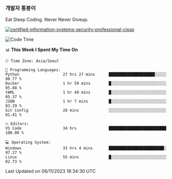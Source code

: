 ### 개발자 통붕이
Eat Sleep Coding.
Never Never Giveup.

[![certified-information-systems-security-professional-cissp](https://user-images.githubusercontent.com/44606727/157613689-acd84ec6-5f8f-4e79-89d9-a8d51f033634.png)](https://www.credly.com/badges/f394a010-85a0-450b-9136-8043af01d71c/public_url)

<!--START_SECTION:waka-->
![Code Time](http://img.shields.io/badge/Code%20Time-2%2C022%20hrs%2035%20mins-blue)

📊 **This Week I Spent My Time On** 

```text
🕑︎ Time Zone: Asia/Seoul

💬 Programming Languages: 
Python                   27 hrs 27 mins      ████████████████████░░░░░   80.77 % 
Docker                   1 hr 59 mins        █░░░░░░░░░░░░░░░░░░░░░░░░   05.88 % 
YAML                     1 hr 49 mins        █░░░░░░░░░░░░░░░░░░░░░░░░   05.37 % 
JSON                     1 hr 7 mins         █░░░░░░░░░░░░░░░░░░░░░░░░   03.29 % 
Git Config               28 mins             ░░░░░░░░░░░░░░░░░░░░░░░░░   01.41 % 

🔥 Editors: 
VS Code                  34 hrs              █████████████████████████   100.00 % 

💻 Operating System: 
Windows                  33 hrs 4 mins       ████████████████████████░   97.27 % 
Linux                    55 mins             █░░░░░░░░░░░░░░░░░░░░░░░░   02.73 % 
```


 Last Updated on 06/11/2023 18:34:30 UTC
<!--END_SECTION:waka-->

